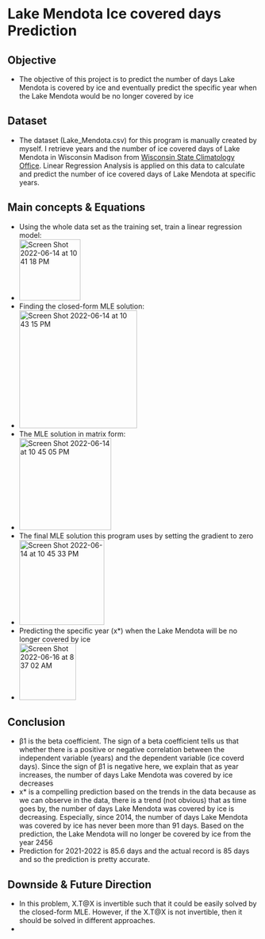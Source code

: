 # Lake Mendota Ice covered days Prediction


## Objective
- The objective of this project is to predict the number of days Lake Mendota is covered by ice and eventually predict the specific year when the Lake Mendota would be no longer covered by ice
## Dataset

- The dataset (Lake_Mendota.csv) for this program is manually created by myself. I retrieve years and the number of ice covered days of Lake Mendota in Wisconsin Madison from [Wisconsin State Climatology Office](https://www.aos.wisc.edu/~sco/lakes/Mendota-ice.html). Linear Regression Analysis is applied on this data to calculate and predict the number of ice covered days of Lake Mendota at specific years.

## Main concepts & Equations

- Using the whole data set as the training set, train a linear regression model:
- <img width="123" alt="Screen Shot 2022-06-14 at 10 41 18 PM" src="https://user-images.githubusercontent.com/69660509/173816577-966a7b14-2e14-4f67-ba91-70bc60aa63e9.png">
- Finding the closed-form MLE solution:
- <img width="237" alt="Screen Shot 2022-06-14 at 10 43 15 PM" src="https://user-images.githubusercontent.com/69660509/173817348-da7f6843-60da-4c80-92ae-83062d0fb931.png">
- The MLE solution in matrix form:
- <img width="185" alt="Screen Shot 2022-06-14 at 10 45 05 PM" src="https://user-images.githubusercontent.com/69660509/173817926-ef3bd01f-5be4-4b29-aa7a-c21a055e0c17.png">
- The final MLE solution this program uses by setting the gradient to zero 
- <img width="171" alt="Screen Shot 2022-06-14 at 10 45 33 PM" src="https://user-images.githubusercontent.com/69660509/173818555-d1bef7a1-9a0a-4a27-b1b4-24fa44fbc61b.png">
- Predicting the specific year (x*) when the Lake Mendota will be no longer covered by ice
- <img width="114" alt="Screen Shot 2022-06-16 at 8 37 02 AM" src="https://user-images.githubusercontent.com/69660509/174082556-f1557870-6e5d-4b94-904a-c0ab6d7f0539.png">


## Conclusion

- β1 is the beta coefficient. The sign of a beta coefficient tells us that whether there is a positive or negative correlation between the independent variable (years) and the dependent variable (ice coverd days). Since the sign of β1 is negative here, we explain that as year increases, the number of days Lake Mendota was covered by ice decreases
- x* is a compelling prediction based on the trends in the data because as we can observe in the data, there is a trend (not obvious) that as time goes by, the number of days Lake Mendota was covered by ice is decreasing. Especially, since 2014, the number of days Lake Mendota was covered by ice has never been more than 91 days. Based on the prediction, the Lake Mendota will no longer be covered by ice from the year 2456
- Prediction for 2021-2022 is 85.6 days and the actual record is 85 days and so the prediction is pretty accurate.
## Downside & Future Direction

- In this problem, X.T@X is invertible such that it could be easily solved by the closed-form MLE. However, if the X.T@X is not invertible, then it should be solved in different approaches.
- 
